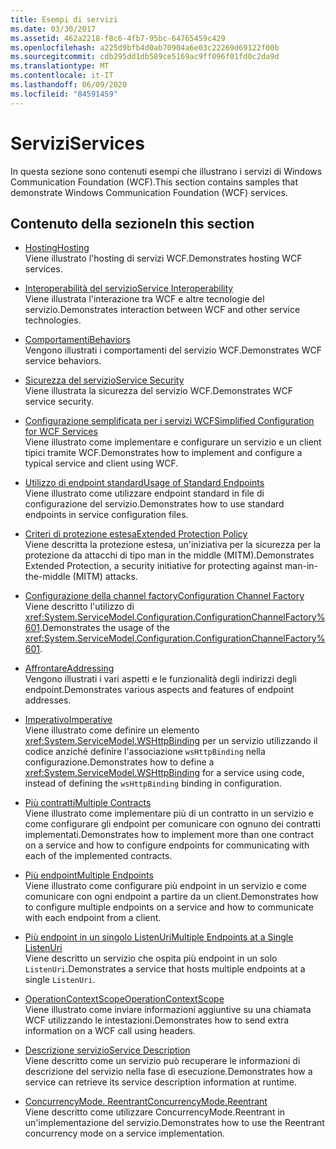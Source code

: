 ```yaml
---
title: Esempi di servizi
ms.date: 03/30/2017
ms.assetid: 462a2218-f8c6-4fb7-95bc-64765459c429
ms.openlocfilehash: a225d9bfb4d0ab70904a6e03c22269d69122f00b
ms.sourcegitcommit: cdb295dd1db589ce5169ac9ff096f01fd0c2da9d
ms.translationtype: MT
ms.contentlocale: it-IT
ms.lasthandoff: 06/09/2020
ms.locfileid: "84591459"
---
```

# <a name="services"></a><span data-ttu-id="14fd7-102">Servizi</span><span class="sxs-lookup"><span data-stu-id="14fd7-102">Services</span></span>

<span data-ttu-id="14fd7-103">In questa sezione sono contenuti esempi che illustrano i servizi di Windows Communication Foundation (WCF).</span><span class="sxs-lookup"><span data-stu-id="14fd7-103">This section contains samples that demonstrate Windows Communication Foundation (WCF) services.</span></span>

## <a name="in-this-section"></a><span data-ttu-id="14fd7-104">Contenuto della sezione</span><span class="sxs-lookup"><span data-stu-id="14fd7-104">In this section</span></span>

- <span data-ttu-id="14fd7-105">[Hosting](../feature-details/hosting.md)</span><span class="sxs-lookup"><span data-stu-id="14fd7-105">[Hosting](../feature-details/hosting.md)</span></span>\
<span data-ttu-id="14fd7-106">Viene illustrato l'hosting di servizi WCF.</span><span class="sxs-lookup"><span data-stu-id="14fd7-106">Demonstrates hosting WCF services.</span></span>

- <span data-ttu-id="14fd7-107">[Interoperabilità del servizio](service-interoperability.md)</span><span class="sxs-lookup"><span data-stu-id="14fd7-107">[Service Interoperability](service-interoperability.md)</span></span>\
<span data-ttu-id="14fd7-108">Viene illustrata l'interazione tra WCF e altre tecnologie del servizio.</span><span class="sxs-lookup"><span data-stu-id="14fd7-108">Demonstrates interaction between WCF and other service technologies.</span></span>

- <span data-ttu-id="14fd7-109">[Comportamenti](behaviors.md)</span><span class="sxs-lookup"><span data-stu-id="14fd7-109">[Behaviors](behaviors.md)</span></span>\
<span data-ttu-id="14fd7-110">Vengono illustrati i comportamenti del servizio WCF.</span><span class="sxs-lookup"><span data-stu-id="14fd7-110">Demonstrates WCF service behaviors.</span></span>

- <span data-ttu-id="14fd7-111">[Sicurezza del servizio](service-security.md)</span><span class="sxs-lookup"><span data-stu-id="14fd7-111">[Service Security](service-security.md)</span></span>\
<span data-ttu-id="14fd7-112">Viene illustrata la sicurezza del servizio WCF.</span><span class="sxs-lookup"><span data-stu-id="14fd7-112">Demonstrates WCF service security.</span></span>

- <span data-ttu-id="14fd7-113">[Configurazione semplificata per i servizi WCF](simplified-configuration-for-wcf-services.md)</span><span class="sxs-lookup"><span data-stu-id="14fd7-113">[Simplified Configuration for WCF Services](simplified-configuration-for-wcf-services.md)</span></span>\
<span data-ttu-id="14fd7-114">Viene illustrato come implementare e configurare un servizio e un client tipici tramite WCF.</span><span class="sxs-lookup"><span data-stu-id="14fd7-114">Demonstrates how to implement and configure a typical service and client using WCF.</span></span>

- <span data-ttu-id="14fd7-115">[Utilizzo di endpoint standard](usage-of-standard-endpoints.md)</span><span class="sxs-lookup"><span data-stu-id="14fd7-115">[Usage of Standard Endpoints](usage-of-standard-endpoints.md)</span></span>\
<span data-ttu-id="14fd7-116">Viene illustrato come utilizzare endpoint standard in file di configurazione del servizio.</span><span class="sxs-lookup"><span data-stu-id="14fd7-116">Demonstrates how to use standard endpoints in service configuration files.</span></span>

- <span data-ttu-id="14fd7-117">[Criteri di protezione estesa](extended-protection-policy.md)</span><span class="sxs-lookup"><span data-stu-id="14fd7-117">[Extended Protection Policy](extended-protection-policy.md)</span></span>\
<span data-ttu-id="14fd7-118">Viene descritta la protezione estesa, un'iniziativa per la sicurezza per la protezione da attacchi di tipo man in the middle (MITM).</span><span class="sxs-lookup"><span data-stu-id="14fd7-118">Demonstrates Extended Protection, a security initiative for protecting against man-in-the-middle (MITM) attacks.</span></span>

- <span data-ttu-id="14fd7-119">[Configurazione della channel factory](configuration-channel-factory.md)</span><span class="sxs-lookup"><span data-stu-id="14fd7-119">[Configuration Channel Factory](configuration-channel-factory.md)</span></span>\
<span data-ttu-id="14fd7-120">Viene descritto l'utilizzo di <xref:System.ServiceModel.Configuration.ConfigurationChannelFactory%601>.</span><span class="sxs-lookup"><span data-stu-id="14fd7-120">Demonstrates the usage of the <xref:System.ServiceModel.Configuration.ConfigurationChannelFactory%601>.</span></span>

- <span data-ttu-id="14fd7-121">[Affrontare](addressing.md)</span><span class="sxs-lookup"><span data-stu-id="14fd7-121">[Addressing](addressing.md)</span></span>\
<span data-ttu-id="14fd7-122">Vengono illustrati i vari aspetti e le funzionalità degli indirizzi degli endpoint.</span><span class="sxs-lookup"><span data-stu-id="14fd7-122">Demonstrates various aspects and features of endpoint addresses.</span></span>

- <span data-ttu-id="14fd7-123">[Imperativo](imperative.md)</span><span class="sxs-lookup"><span data-stu-id="14fd7-123">[Imperative](imperative.md)</span></span>\
<span data-ttu-id="14fd7-124">Viene illustrato come definire un elemento <xref:System.ServiceModel.WSHttpBinding> per un servizio utilizzando il codice anziché definire l'associazione `wsHttpBinding` nella configurazione.</span><span class="sxs-lookup"><span data-stu-id="14fd7-124">Demonstrates how to define a <xref:System.ServiceModel.WSHttpBinding> for a service using code, instead of defining the `wsHttpBinding` binding in configuration.</span></span>

- <span data-ttu-id="14fd7-125">[Più contratti](multiple-contracts.md)</span><span class="sxs-lookup"><span data-stu-id="14fd7-125">[Multiple Contracts](multiple-contracts.md)</span></span>\
<span data-ttu-id="14fd7-126">Viene illustrato come implementare più di un contratto in un servizio e come configurare gli endpoint per comunicare con ognuno dei contratti implementati.</span><span class="sxs-lookup"><span data-stu-id="14fd7-126">Demonstrates how to implement more than one contract on a service and how to configure endpoints for communicating with each of the implemented contracts.</span></span>

- <span data-ttu-id="14fd7-127">[Più endpoint](multiple-endpoints.md)</span><span class="sxs-lookup"><span data-stu-id="14fd7-127">[Multiple Endpoints](multiple-endpoints.md)</span></span>\
<span data-ttu-id="14fd7-128">Viene illustrato come configurare più endpoint in un servizio e come comunicare con ogni endpoint a partire da un client.</span><span class="sxs-lookup"><span data-stu-id="14fd7-128">Demonstrates how to configure multiple endpoints on a service and how to communicate with each endpoint from a client.</span></span>

- <span data-ttu-id="14fd7-129">[Più endpoint in un singolo ListenUri](multiple-endpoints-at-a-single-listenuri.md)</span><span class="sxs-lookup"><span data-stu-id="14fd7-129">[Multiple Endpoints at a Single ListenUri](multiple-endpoints-at-a-single-listenuri.md)</span></span>\
<span data-ttu-id="14fd7-130">Viene descritto un servizio che ospita più endpoint in un solo `ListenUri`.</span><span class="sxs-lookup"><span data-stu-id="14fd7-130">Demonstrates a service that hosts multiple endpoints at a single `ListenUri`.</span></span>

- <span data-ttu-id="14fd7-131">[OperationContextScope](operationcontextscope.md)</span><span class="sxs-lookup"><span data-stu-id="14fd7-131">[OperationContextScope](operationcontextscope.md)</span></span>\
<span data-ttu-id="14fd7-132">Viene illustrato come inviare informazioni aggiuntive su una chiamata WCF utilizzando le intestazioni.</span><span class="sxs-lookup"><span data-stu-id="14fd7-132">Demonstrates how to send extra information on a WCF call using headers.</span></span>

- <span data-ttu-id="14fd7-133">[Descrizione servizio](service-description.md)</span><span class="sxs-lookup"><span data-stu-id="14fd7-133">[Service Description](service-description.md)</span></span>\
<span data-ttu-id="14fd7-134">Viene descritto come un servizio può recuperare le informazioni di descrizione del servizio nella fase di esecuzione.</span><span class="sxs-lookup"><span data-stu-id="14fd7-134">Demonstrates how a service can retrieve its service description information at runtime.</span></span>

- <span data-ttu-id="14fd7-135">[ConcurrencyMode. Reentrant](concurrencymode-reentrant.md)</span><span class="sxs-lookup"><span data-stu-id="14fd7-135">[ConcurrencyMode.Reentrant](concurrencymode-reentrant.md)</span></span>\
<span data-ttu-id="14fd7-136">Viene descritto come utilizzare ConcurrencyMode.Reentrant in un'implementazione del servizio.</span><span class="sxs-lookup"><span data-stu-id="14fd7-136">Demonstrates how to use the Reentrant concurrency mode on a service implementation.</span></span>

